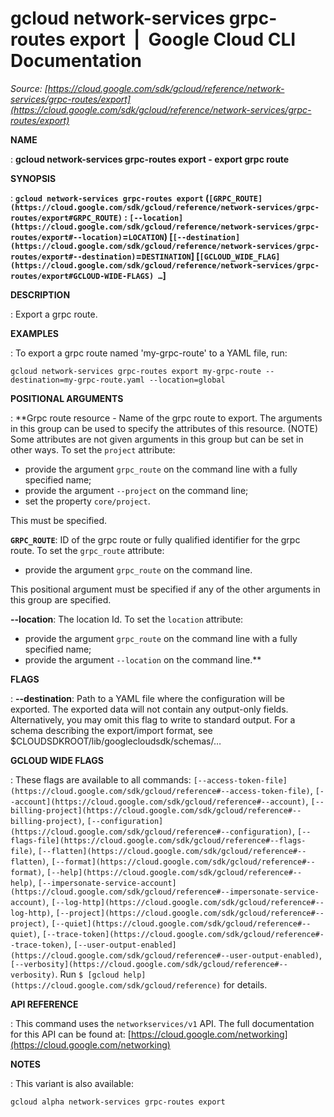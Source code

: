 # gcloud network-services grpc-routes export  |  Google Cloud CLI Documentation

*Source: [https://cloud.google.com/sdk/gcloud/reference/network-services/grpc-routes/export](https://cloud.google.com/sdk/gcloud/reference/network-services/grpc-routes/export)*

**NAME**

: **gcloud network-services grpc-routes export - export grpc route**

**SYNOPSIS**

: **`gcloud network-services grpc-routes export` (`[GRPC_ROUTE](https://cloud.google.com/sdk/gcloud/reference/network-services/grpc-routes/export#GRPC_ROUTE)` : `[--location](https://cloud.google.com/sdk/gcloud/reference/network-services/grpc-routes/export#--location)`=`LOCATION`) [`[--destination](https://cloud.google.com/sdk/gcloud/reference/network-services/grpc-routes/export#--destination)`=`DESTINATION`] [`[GCLOUD_WIDE_FLAG](https://cloud.google.com/sdk/gcloud/reference/network-services/grpc-routes/export#GCLOUD-WIDE-FLAGS) …`]**

**DESCRIPTION**

: Export a grpc route.

**EXAMPLES**

: To export a grpc route named 'my-grpc-route' to a YAML file, run:

```
gcloud network-services grpc-routes export my-grpc-route --destination=my-grpc-route.yaml --location=global
```

**POSITIONAL ARGUMENTS**

: **Grpc route resource - Name of the grpc route to export. The arguments in this
group can be used to specify the attributes of this resource. (NOTE) Some
attributes are not given arguments in this group but can be set in other ways.
To set the `project` attribute:

- provide the argument `grpc_route` on the command line with a fully
specified name;
- provide the argument `--project` on the command line;
- set the property `core/project`.

This must be specified.

**`GRPC_ROUTE`**:
ID of the grpc route or fully qualified identifier for the grpc route.
To set the `grpc_route` attribute:

- provide the argument `grpc_route` on the command line.

This positional argument must be specified if any of the other arguments in this
group are specified.

**--location**:
The location Id.
To set the `location` attribute:

- provide the argument `grpc_route` on the command line with a fully
specified name;
- provide the argument `--location` on the command line.**

**FLAGS**

: **--destination**:
Path to a YAML file where the configuration will be exported. The exported data
will not contain any output-only fields. Alternatively, you may omit this flag
to write to standard output. For a schema describing the export/import format,
see $CLOUDSDKROOT/lib/googlecloudsdk/schemas/…

**GCLOUD WIDE FLAGS**

: These flags are available to all commands: `[--access-token-file](https://cloud.google.com/sdk/gcloud/reference#--access-token-file)`,
`[--account](https://cloud.google.com/sdk/gcloud/reference#--account)`, `[--billing-project](https://cloud.google.com/sdk/gcloud/reference#--billing-project)`,
`[--configuration](https://cloud.google.com/sdk/gcloud/reference#--configuration)`,
`[--flags-file](https://cloud.google.com/sdk/gcloud/reference#--flags-file)`,
`[--flatten](https://cloud.google.com/sdk/gcloud/reference#--flatten)`, `[--format](https://cloud.google.com/sdk/gcloud/reference#--format)`, `[--help](https://cloud.google.com/sdk/gcloud/reference#--help)`, `[--impersonate-service-account](https://cloud.google.com/sdk/gcloud/reference#--impersonate-service-account)`,
`[--log-http](https://cloud.google.com/sdk/gcloud/reference#--log-http)`,
`[--project](https://cloud.google.com/sdk/gcloud/reference#--project)`, `[--quiet](https://cloud.google.com/sdk/gcloud/reference#--quiet)`, `[--trace-token](https://cloud.google.com/sdk/gcloud/reference#--trace-token)`, `[--user-output-enabled](https://cloud.google.com/sdk/gcloud/reference#--user-output-enabled)`,
`[--verbosity](https://cloud.google.com/sdk/gcloud/reference#--verbosity)`.
Run `$ [gcloud help](https://cloud.google.com/sdk/gcloud/reference)` for details.

**API REFERENCE**

: This command uses the `networkservices/v1` API. The full
documentation for this API can be found at: [https://cloud.google.com/networking](https://cloud.google.com/networking)

**NOTES**

: This variant is also available:

```
gcloud alpha network-services grpc-routes export
```